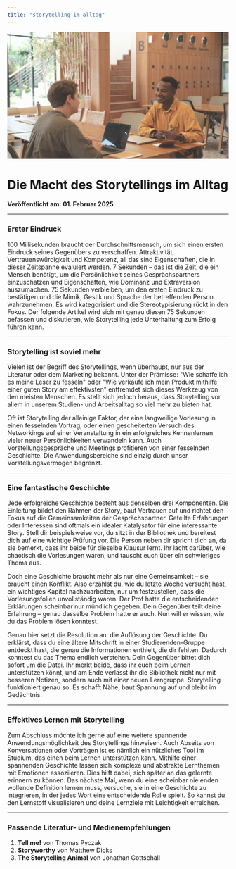```yaml
---
title: "storytelling im alltag"
---
```


![Blogbild](/assets/cover-images/Artikel-7.jpg)

# Die Macht des Storytellings im Alltag

**Veröffentlicht am: 01. Februar 2025**

---

### Erster Eindruck

100 Millisekunden braucht der Durchschnittsmensch, um sich einen ersten Eindruck seines Gegenübers zu verschaffen. Attraktivität, Vertrauenswürdigkeit und Kompetenz, all das sind Eigenschaften, die in dieser Zeitspanne evaluiert werden. 7 Sekunden – das ist die Zeit, die ein Mensch benötigt, um die Persönlichkeit seines Gesprächspartners einzuschätzen und Eigenschaften, wie Dominanz und Extraversion auszumachen. 75 Sekunden verbleiben, um den ersten Eindruck zu bestätigen und die Mimik, Gestik und Sprache der betreffenden Person wahrzunehmen. Es wird kategorisiert und die Stereotypisierung rückt in den Fokus. Der folgende Artikel wird sich mit genau diesen 75 Sekunden befassen und diskutieren, wie Storytelling jede Unterhaltung zum Erfolg führen kann.

---

### Storytelling ist soviel mehr

Vielen ist der Begriff des Storytellings, wenn überhaupt, nur aus der Literatur oder dem Marketing bekannt. Unter der Prämisse: "Wie schaffe ich es meine Leser zu fesseln" oder "Wie verkaufe ich mein Produkt mithilfe einer guten Story am effektivsten" entfremdet sich dieses Werkzeug von den meisten Menschen. Es stellt sich jedoch heraus, dass Storytelling vor allem in unserem Studien- und Arbeitsalltag so viel mehr zu bieten hat.

Oft ist Storytelling der alleinige Faktor, der eine langweilige Vorlesung in einen fesselnden Vortrag, oder einen gescheiterten Versuch des Networkings auf einer Veranstaltung in ein erfolgreiches Kennenlernen vieler neuer Persönlichkeiten verwandeln kann. Auch Vorstellungsgespräche und Meetings profitieren von einer fesselnden Geschichte. Die Anwendungsbereiche sind einzig durch unser Vorstellungsvermögen begrenzt.

---

### Eine fantastische Geschichte

Jede erfolgreiche Geschichte besteht aus denselben drei Komponenten. Die Einleitung bildet den Rahmen der Story, baut Vertrauen auf und richtet den Fokus auf die Gemeinsamkeiten der Gesprächspartner. Geteilte Erfahrungen oder Interessen sind oftmals ein idealer Katalysator für eine interessante Story. Stell dir beispielsweise vor, du sitzt in der Bibliothek und bereitest dich auf eine wichtige Prüfung vor. Die Person neben dir spricht dich an, da sie bemerkt, dass ihr beide für dieselbe Klausur lernt. Ihr lacht darüber, wie chaotisch die Vorlesungen waren, und tauscht euch über ein schwieriges Thema aus.

Doch eine Geschichte braucht mehr als nur eine Gemeinsamkeit – sie braucht einen Konflikt. Also erzählst du, wie du letzte Woche versucht hast, ein wichtiges Kapitel nachzuarbeiten, nur um festzustellen, dass die Vorlesungsfolien unvollständig waren. Der Prof hatte die entscheidenden Erklärungen scheinbar nur mündlich gegeben. Dein Gegenüber teilt deine Erfahrung – genau dasselbe Problem hatte er auch. Nun will er wissen, wie du das Problem lösen konntest.

Genau hier setzt die Resolution an: die Auflösung der Geschichte. Du erklärst, dass du eine ältere Mitschrift in einer Studierenden-Gruppe entdeckt hast, die genau die Informationen enthielt, die dir fehlten. Dadurch konntest du das Thema endlich verstehen. Dein Gegenüber bittet dich sofort um die Datei. Ihr merkt beide, dass ihr euch beim Lernen unterstützen könnt, und am Ende verlasst ihr die Bibliothek nicht nur mit besseren Notizen, sondern auch mit einer neuen Lerngruppe. Storytelling funktioniert genau so: Es schafft Nähe, baut Spannung auf und bleibt im Gedächtnis.

---

### Effektives Lernen mit Storytelling

Zum Abschluss möchte ich gerne auf eine weitere spannende Anwendungsmöglichkeit des Storytellings hinweisen. Auch Abseits von Konversationen oder Vorträgen ist es nämlich ein nützliches Tool im Studium, das einen beim Lernen unterstützen kann. Mithilfe einer spannenden Geschichte lassen sich komplexe und abstrakte Lernthemen mit Emotionen assoziieren. Dies hilft dabei, sich später an das gelernte erinnern zu können. Das nächste Mal, wenn du eine scheinbar nie enden wollende Definition lernen muss, versuche, sie in eine Geschichte zu integrieren, in der jedes Wort eine entscheidende Rolle spielt. So kannst du den Lernstoff visualisieren und deine Lernziele mit Leichtigkeit erreichen.

---

### Passende Literatur- und Medienempfehlungen

1. **Tell me!** von Thomas Pyczak
2. **Storyworthy** von Matthew Dicks
3. **The Storytelling Animal** von Jonathan Gottschall
